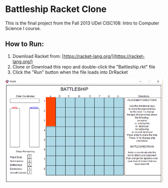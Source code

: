 # Battleship Racket Clone 

This is the final project from the Fall 2013 UDel CISC108: Intro
to Computer Science I course.

## How to Run:
1. Download Racket from: [https://racket-lang.org/](https://racket-lang.org/)
2. Clone or Download this repo and double-click the "Battleship.rkt" file
3. Click the "Run" button when the file loads into DrRacket

![battleship-screenshot](./game-screenshot.PNG)

